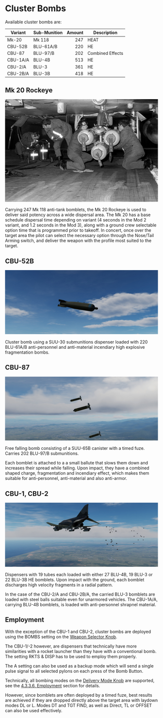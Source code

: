 # Cluster Bombs

Available cluster bombs are:

| Variant  | Sub-Munition | Amount | Description      |
| -------- | ------------ | -----: | ---------------- |
| Mk-20    | Mk 118       |    247 | HEAT             |
| CBU-52B  | BLU-61A/B    |    220 | HE               |
| CBU-87   | BLU-97/B     |    202 | Combined Effects |
| CBU-1A/A | BLU-4B       |    513 | HE               |
| CBU-2/A  | BLU-3        |    361 | HE               |
| CBU-2B/A | BLU-3B       |    418 | HE               |

## Mk 20 Rockeye

![mk40s](../../../img/mk40s.jpg)

Carrying 247 Mk 118 anti-tank bomblets, the Mk 20 Rockeye is used to deliver
said potency across a wide dispersal area. The Mk 20 has a base schedule
dispersal time depending on variant (4 seconds in the Mod 2 variant, and 1.2
seconds in the Mod 3), along with a ground crew selectable option time that is
programmed prior to takeoff. In concert, once over the target area the pilot can
select the necessary option through the Nose/Tail Arming switch, and deliver the
weapon with the profile most suited to the target.

## CBU-52B

![cbu52b](../../../img/f4_ext_cbu_52b.jpg)

Cluster bomb using a SUU-30 submunitions dispenser loaded with 220 BLU-61A/B
anti-personnel and anti-material incendiary high explosive fragmentation bombs.

## CBU-87

![cbu87](../../../img/f4_ext_cbu_87.jpg)

Free falling bomb consisting of a SUU-65B canister with a timed fuze. Carries
202 BLU-97/B submunitions.

Each bomblet is attached to a a small ballute that slows them down and increases
their spread while falling. Upon impact, they have a combined shaped charge,
fragmentation and incendiary effect, which makes them suitable for
anti-personnel, anti-material and also anti-armor.

## CBU-1, CBU-2

![CBU-1 and -2](../../../img/f4_ext_cbu1_2.jpg)

Dispensers with 19 tubes each loaded with either 27 BLU-4B, 19 BLU-3 or 22
BLU-3B HE bomblets. Upon impact with the ground, each bomblet discharges high
velocity fragments in a radial pattern.

In the case of the CBU-2/A and CBU-2B/A, the carried BLU-3 bomblets are loaded
with steel balls suitable even for unarmored vehicles. The CBU-1A/A, carrying
BLU-4B bomblets, is loaded with anti-personnel shrapnel material.

## Employment

With the exception of the CBU-1 and CBU-2, cluster bombs are deployed using the
BOMBS setting on the
[Weapon Selector Knob](../../../cockpit/pilot/weapon_management.md#weapon-selector-knob).

The CBU-1/-2 however, are dispensers that technically have more similarities
with a rocket launcher than they have with a conventional bomb. The setting RKTS
& DISP has to be used to employ them properly.

The A setting can also be used as a backup mode which will send a single pulse
signal to all selected pylons on each press of the Bomb Button.

Technically, all bombing modes on the
[Delivery Mode Knob](../../../cockpit/pilot/weapon_management.md#delivery-mode-knob)
are supported, see the [4.3.3.6. Employment](employment/overview.md) section for
details.

However, since bomblets are often deployed by a timed fuze, best results are
achieved if they are dropped directly above the target area with laydown modes
DL or L. Modes DT and TGT FIND, as well as Direct, TL or OFFSET can also be used
effectively.
